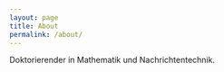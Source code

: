 ```yaml
---
layout: page
title: About
permalink: /about/
---
```


Doktorierender in Mathematik und Nachrichtentechnik.
